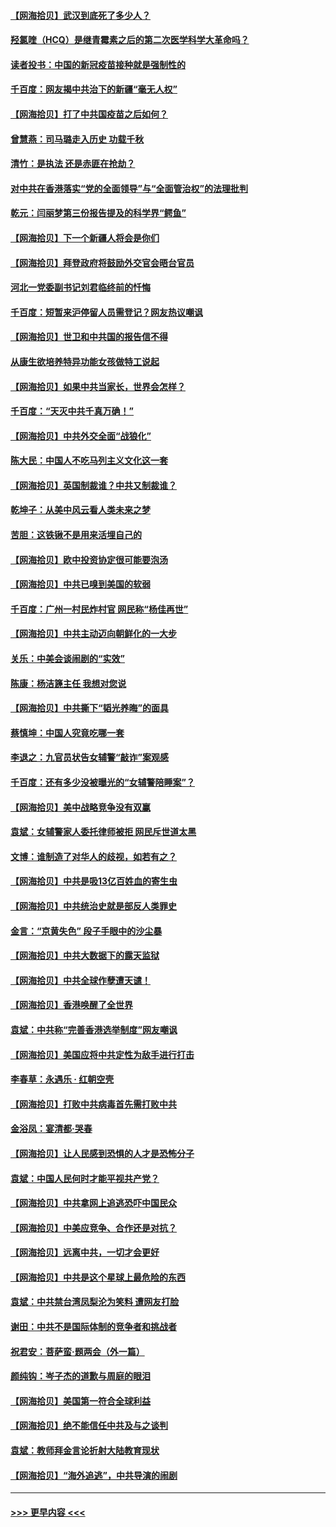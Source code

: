 #### [【网海拾贝】武汉到底死了多少人？](../pages/nsc993/n12863707.md?t=04072302) 
#### [羟氯喹（HCQ）是继青霉素之后的第二次医学科学大革命吗？](../pages/nsc993/n12638564.md?t=04072302) 
#### [读者投书：中国的新冠疫苗接种就是强制性的](../pages/nsc993/n12859932.md?t=04072302) 
#### [千百度：网友揭中共治下的新疆“毫无人权”](../pages/nsc993/n12858385.md?t=04072302) 
#### [【网海拾贝】打了中共国疫苗之后如何？](../pages/nsc993/n12857866.md?t=04072302) 
#### [曾慧燕：司马璐走入历史 功载千秋](../pages/nsc993/n12856996.md?t=04072302) 
#### [清竹：是执法 还是赤匪在抢劫？](../pages/nsc993/n12856952.md?t=04072302) 
#### [对中共在香港落实“党的全面领导”与“全面管治权”的法理批判](../pages/nsc993/n12856929.md?t=04072302) 
#### [乾元：闫丽梦第三份报告提及的科学界“鳄鱼”](../pages/nsc993/n12855985.md?t=04072302) 
#### [【网海拾贝】下一个新疆人将会是你们](../pages/nsc993/n12855864.md?t=04072302) 
#### [【网海拾贝】拜登政府将鼓励外交官会晤台官员](../pages/nsc993/n12853615.md?t=04072302) 
#### [河北一党委副书记刘君临终前的忏悔](../pages/nsc993/n12849420.md?t=04072302) 
#### [千百度：短暂来沪停留人员需登记？网友热议嘲讽](../pages/nsc993/n12853497.md?t=04072302) 
#### [【网海拾贝】世卫和中共国的报告信不得](../pages/nsc993/n12850902.md?t=04072302) 
#### [从康生欲培养特异功能女孩做特工说起](../pages/nsc993/n12849289.md?t=04072302) 
#### [【网海拾贝】如果中共当家长，世界会怎样？](../pages/nsc993/n12848436.md?t=04072302) 
#### [千百度：“天灭中共千真万确！”](../pages/nsc993/n12845659.md?t=04072302) 
#### [【网海拾贝】中共外交全面“战狼化”](../pages/nsc993/n12845607.md?t=04072302) 
#### [陈大民：中国人不吃马列主义文化这一套](../pages/nsc993/n12842496.md?t=04072302) 
#### [【网海拾贝】英国制裁谁？中共又制裁谁？](../pages/nsc993/n12840909.md?t=04072302) 
#### [乾坤子：从美中风云看人类未来之梦](../pages/nsc993/n12840590.md?t=04072302) 
#### [苦胆：这铁锹不是用来活埋自己的](../pages/nsc993/n12839512.md?t=04072302) 
#### [【网海拾贝】欧中投资协定很可能要泡汤](../pages/nsc993/n12835122.md?t=04072302) 
#### [【网海拾贝】中共已嗅到美国的软弱](../pages/nsc993/n12832411.md?t=04072302) 
#### [千百度：广州一村民炸村官 网民称“杨佳再世”](../pages/nsc993/n12832380.md?t=04072302) 
#### [【网海拾贝】中共主动迈向朝鲜化的一大步](../pages/nsc993/n12829887.md?t=04072302) 
#### [关乐：中美会谈闹剧的“实效”](../pages/nsc993/n12826698.md?t=04072302) 
#### [陈康：杨洁篪主任  我想对您说](../pages/nsc993/n12826609.md?t=04072302) 
#### [【网海拾贝】中共撕下“韬光养晦”的面具](../pages/nsc993/n12826459.md?t=04072302) 
#### [蔡慎坤：中国人究竟吃哪一套](../pages/nsc993/n12826010.md?t=04072302) 
#### [李退之：九官员状告女辅警“敲诈”案观感](../pages/nsc993/n12823984.md?t=04072302) 
#### [千百度：还有多少没被曝光的“女辅警陪睡案”？](../pages/nsc993/n12822136.md?t=04072302) 
#### [【网海拾贝】美中战略竞争没有双赢](../pages/nsc993/n12822105.md?t=04072302) 
#### [袁斌：女辅警家人委托律师被拒 网民斥世道太黑](../pages/nsc993/n12822004.md?t=04072302) 
#### [文博：谁制造了对华人的歧视，如若有之？](../pages/nsc993/n12821635.md?t=04072302) 
#### [【网海拾贝】中共是吸13亿百姓血的寄生虫](../pages/nsc993/n12819191.md?t=04072302) 
#### [【网海拾贝】中共统治史就是部反人类罪史](../pages/nsc993/n12816738.md?t=04072302) 
#### [金言：“京黄失色” 段子手眼中的沙尘暴](../pages/nsc993/n12815700.md?t=04072302) 
#### [【网海拾贝】中共大数据下的露天监狱](../pages/nsc993/n12811075.md?t=04072302) 
#### [【网海拾贝】中共全球作孽遭天谴！](../pages/nsc993/n12810258.md?t=04072302) 
#### [【网海拾贝】香港唤醒了全世界](../pages/nsc993/n12809100.md?t=04072302) 
#### [袁斌：中共称“完善香港选举制度”网友嘲讽](../pages/nsc993/n12808994.md?t=04072302) 
#### [【网海拾贝】美国应将中共定性为敌手进行打击](../pages/nsc993/n12806870.md?t=04072302) 
#### [李春草：永遇乐 · 红朝空壳](../pages/nsc993/n12805365.md?t=04072302) 
#### [【网海拾贝】打败中共病毒首先需打败中共](../pages/nsc993/n12803930.md?t=04072302) 
#### [金浴凤：宴清都‧哭春](../pages/nsc993/n12801601.md?t=04072302) 
#### [【网海拾贝】让人民感到恐惧的人才是恐怖分子](../pages/nsc993/n12799347.md?t=04072302) 
#### [袁斌：中国人民何时才能平视共产党？](../pages/nsc993/n12799306.md?t=04072302) 
#### [【网海拾贝】中共拿网上追逃恐吓中国民众](../pages/nsc993/n12796905.md?t=04072302) 
#### [【网海拾贝】中美应竞争、合作还是对抗？](../pages/nsc993/n12794675.md?t=04072302) 
#### [【网海拾贝】远离中共，一切才会更好](../pages/nsc993/n12793572.md?t=04072302) 
#### [【网海拾贝】中共是这个星球上最危险的东西](../pages/nsc993/n12791400.md?t=04072302) 
#### [袁斌：中共禁台湾凤梨沦为笑料 遭网友打脸](../pages/nsc993/n12791335.md?t=04072302) 
#### [谢田：中共不是国际体制的竞争者和挑战者](../pages/nsc993/n12791212.md?t=04072302) 
#### [祝君安：菩萨蛮·题两会（外一篇）](../pages/nsc993/n12786801.md?t=04072302) 
#### [颜纯钩：岑子杰的道歉与周庭的眼泪](../pages/nsc993/n12786775.md?t=04072302) 
#### [【网海拾贝】美国第一符合全球利益](../pages/nsc993/n12786666.md?t=04072302) 
#### [【网海拾贝】绝不能信任中共及与之谈判](../pages/nsc993/n12784266.md?t=04072302) 
#### [袁斌：教师拜金言论折射大陆教育现状](../pages/nsc993/n12783868.md?t=04072302) 
#### [【网海拾贝】“海外追逃”，中共导演的闹剧](../pages/nsc993/n12781638.md?t=04072302) 

----
#### [ >>> 更早内容 <<< ](../indexes/nsc993-earlier.md)
